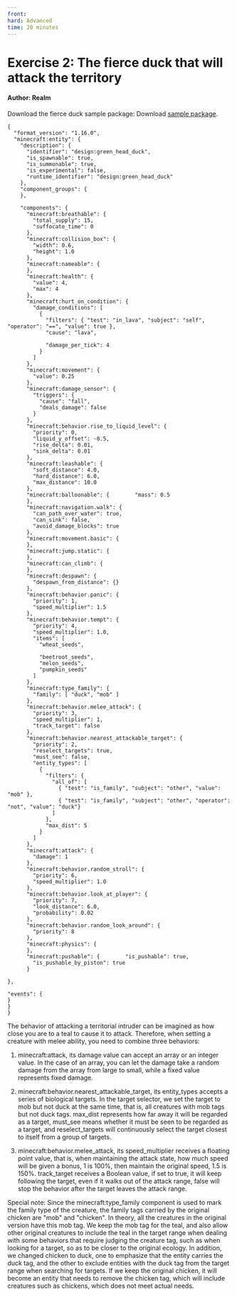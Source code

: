 ```yaml
--- 
front: 
hard: Advanced 
time: 20 minutes 
--- 
```


# Exercise 2: The fierce duck that will attack the territory 

#### Author: Realm 

Download the fierce duck sample package: Download [sample package](https://g79.gdl.netease.com/guidedemo-case7v2.zip). 

```
{
  "format_version": "1.16.0",
  "minecraft:entity": {
    "description": {
      "identifier": "design:green_head_duck",
      "is_spawnable": true,
      "is_summonable": true,
      "is_experimental": false,
      "runtime_identifier": "design:green_head_duck"
    },
    "component_groups": {
    },

    "components": {
      "minecraft:breathable": {
        "total_supply": 15,
        "suffocate_time": 0
      },
      "minecraft:collision_box": {
        "width": 0.6,
        "height": 1.0
      },
      "minecraft:nameable": {
      },
      "minecraft:health": {
        "value": 4,
        "max": 4
      },
      "minecraft:hurt_on_condition": {
        "damage_conditions": [
          {
            "filters": { "test": "in_lava", "subject": "self", "operator": "==", "value": true },
            "cause": "lava",

            "damage_per_tick": 4
          }
        ]
      },
      "minecraft:movement": {
        "value": 0.25
      },
      "minecraft:damage_sensor": {
        "triggers": {
          "cause": "fall",
          "deals_damage": false
        }
      },
      "minecraft:behavior.rise_to_liquid_level": {
        "priority": 0,
        "liquid_y_offset": -0.5,
        "rise_delta": 0.01,
        "sink_delta": 0.01
      },
      "minecraft:leashable": {
        "soft_distance": 4.0,
        "hard_distance": 6.0,
        "max_distance": 10.0
      },
      "minecraft:balloonable": {        "mass": 0.5
      },
      "minecraft:navigation.walk": {
        "can_path_over_water": true,
        "can_sink": false,
        "avoid_damage_blocks": true
      },
      "minecraft:movement.basic": {
      },
      "minecraft:jump.static": {
      },
      "minecraft:can_climb": {
      },
      "minecraft:despawn": {
        "despawn_from_distance": {}
      },
      "minecraft:behavior.panic": {
        "priority": 1,
        "speed_multiplier": 1.5
      },
      "minecraft:behavior.tempt": {
        "priority": 4,
        "speed_multiplier": 1.0,
        "items": [
          "wheat_seeds",

          "beetroot_seeds",
          "melon_seeds",
          "pumpkin_seeds"
        ]
      },
      "minecraft:type_family": {
        "family": [ "duck", "mob" ]
      },
	  "minecraft:behavior.melee_attack": {
        "priority": 3,
        "speed_multiplier": 1,
        "track_target": false
      },
	  "minecraft:behavior.nearest_attackable_target": {
        "priority": 2,
        "reselect_targets": true,
		"must_see": false,
        "entity_types": [
          {
            "filters": {
              "all_of": [
                { "test": "is_family", "subject": "other", "value": "mob" },
				{ "test": "is_family", "subject": "other", "operator": "not", "value": "duck"}
              ]
            },
            "max_dist": 5
          }
        ]
      },
	  "minecraft:attack": {
		"damage": 1
	  },
      "minecraft:behavior.random_stroll": {
        "priority": 6,
        "speed_multiplier": 1.0
      },
      "minecraft:behavior.look_at_player": {
        "priority": 7,
        "look_distance": 6.0,
        "probability": 0.02
      },
      "minecraft:behavior.random_look_around": {
        "priority": 8
      },
      "minecraft:physics": {
      },
      "minecraft:pushable": {        "is_pushable": true,
        "is_pushable_by_piston": true
      }

}, 

"events": { 
} 
} 
} 
``` 

The behavior of attacking a territorial intruder can be imagined as how close you are to a teal to cause it to attack. Therefore, when setting a creature with melee ability, you need to combine three behaviors: 

1) minecraft:attack, its damage value can accept an array or an integer value. In the case of an array, you can let the damage take a random damage from the array from large to small, while a fixed value represents fixed damage. 

2) minecraft:behavior.nearest_attackable_target, its entity_types accepts a series of biological targets. In the target selector, we set the target to mob but not duck at the same time, that is, all creatures with mob tags but not duck tags. max_dist represents how far away it will be regarded as a target, must_see means whether it must be seen to be regarded as a target, and reselect_targets will continuously select the target closest to itself from a group of targets. 

3) minecraft:behavior.melee_attack, its speed_multiplier receives a floating point value, that is, when maintaining the attack state, how much speed will be given a bonus, 1 is 100%, then maintain the original speed, 1.5 is 150%. track_target receives a Boolean value, if set to true, it will keep following the target, even if it walks out of the attack range, false will stop the behavior after the target leaves the attack range. 



Special note: Since the minecraft:type_family component is used to mark the family type of the creature, the family tags carried by the original chicken are "mob" and "chicken". In theory, all the creatures in the original version have this mob tag. We keep the mob tag for the teal, and also allow other original creatures to include the teal in the target range when dealing with some behaviors that require judging the creature tag, such as when looking for a target, so as to be closer to the original ecology. In addition, we changed chicken to duck, one to emphasize that the entity carries the duck tag, and the other to exclude entities with the duck tag from the target range when searching for targets. If we keep the original chicken, it will become an entity that needs to remove the chicken tag, which will include creatures such as chickens, which does not meet actual needs.